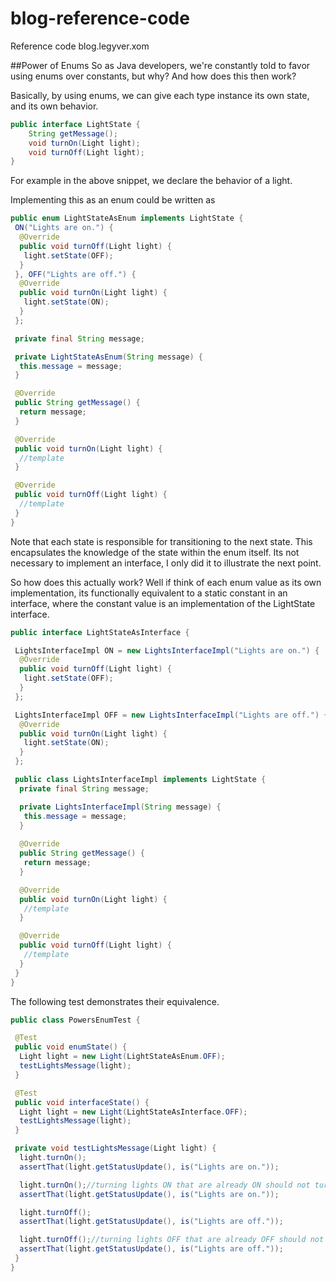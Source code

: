 # blog-reference-code
Reference code blog.legyver.xom

##Power of Enums
So as Java developers, we're constantly told to favor using enums over constants, but why?  And how does this then work?

Basically, by using enums, we can give each type instance its own state, and its own behavior.

```java
public interface LightState {
	String getMessage();
	void turnOn(Light light);
	void turnOff(Light light);
}
```
For example in the above snippet, we declare the behavior of a light.

Implementing this as an enum could be written as
```java
public enum LightStateAsEnum implements LightState {
 ON("Lights are on.") {
  @Override
  public void turnOff(Light light) {
   light.setState(OFF);
  }
 }, OFF("Lights are off.") {
  @Override
  public void turnOn(Light light) {
   light.setState(ON);
  }
 };

 private final String message;

 private LightStateAsEnum(String message) {
  this.message = message;
 }

 @Override
 public String getMessage() {
  return message;
 }

 @Override
 public void turnOn(Light light) {
  //template
 }

 @Override
 public void turnOff(Light light) {
  //template
 }
}
```
Note that each state is responsible for transitioning to the next state.  This encapsulates the knowledge of the state within the enum itself.  Its not necessary to implement an interface, I only did it to illustrate the next point.

So how does this actually work?  Well if think of each enum value as its own implementation, its functionally equivalent to a static constant in an interface, where the constant value is an implementation of the LightState interface.

```java
public interface LightStateAsInterface {

 LightsInterfaceImpl ON = new LightsInterfaceImpl("Lights are on.") {
  @Override
  public void turnOff(Light light) {
   light.setState(OFF);
  }
 };

 LightsInterfaceImpl OFF = new LightsInterfaceImpl("Lights are off.") {
  @Override
  public void turnOn(Light light) {
   light.setState(ON);
  }
 };

 public class LightsInterfaceImpl implements LightState {
  private final String message;

  private LightsInterfaceImpl(String message) {
   this.message = message;
  }
 
  @Override
  public String getMessage() {
   return message;
  }

  @Override
  public void turnOn(Light light) {
   //template
  }

  @Override
  public void turnOff(Light light) {
   //template
  }
 }
}
```

The following test demonstrates their equivalence.
```java
public class PowersEnumTest {

 @Test
 public void enumState() {
  Light light = new Light(LightStateAsEnum.OFF);
  testLightsMessage(light);
 }

 @Test
 public void interfaceState() {
  Light light = new Light(LightStateAsInterface.OFF);
  testLightsMessage(light);
 }

 private void testLightsMessage(Light light) {
  light.turnOn();
  assertThat(light.getStatusUpdate(), is("Lights are on."));

  light.turnOn();//turning lights ON that are already ON should not turn them OFF
  assertThat(light.getStatusUpdate(), is("Lights are on."));

  light.turnOff();
  assertThat(light.getStatusUpdate(), is("Lights are off."));

  light.turnOff();//turning lights OFF that are already OFF should not turn them ON
  assertThat(light.getStatusUpdate(), is("Lights are off."));
 }
}
```




